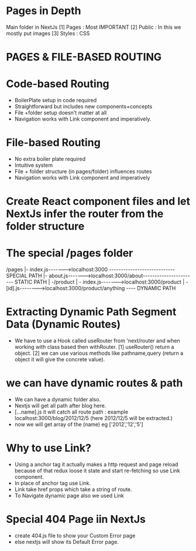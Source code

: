 # Pages in Depth

Main folder in NextJs
[1] Pages : Most IMPORTANT
[2] Public : In this we mostly put images
[3] Styles : CSS

# PAGES & FILE-BASED ROUTING

# Code-based Routing

- BoilerPlate setup in code required
- Straightforward but includes new components+concepts
- File +folder setup doesn't matter at all
- Navigation works with Link component and imperatively.

# File-based Routing

- No extra boiler plate required
- Intuitive system
- File + folder structure (in pages/folder) influences routes
- Navigation works with Link component and imperatively

# Create React component files and let NextJs infer the router from the folder structure

# The special /pages folder

/pages
|- index.js------->localhost:3000 ---------------------------- SPECIAL PATH
|- about.js------->localhost:3000/about----------------------- STATIC PATH
| -/product
| - index.js------->localhost:3000/product
| - [id].js-------->localhost:3000/product/anything ---- DYNAMIC PATH

# Extracting Dynamic Path Segment Data (Dynamic Routes)

- We have to use a Hook called useRouter from 'next/router and when working with class based then withRouter.
  [1] useRouter() return a object.
  [2] we can use various methods like pathname,query (return a object it will give the concrete value).

# we can have dynamic routes & path

- We can have a dynamic folder also.
- Nextjs will get all path after blog here.
- [...name].js it will catch all route path : example localhost:3000/blog/2012/12/5 (here 2012/12/5 will be extracted.)
- now we will get array of the (name) eg ['2012','12','5']

# Why to use Link?

- Using a anchor tag it actually makes a http request and page reload because of that redux loose it state and start re-fetching so use Link component.
- In place of anchor tag use Link.
- Link take href props which take a string of route.
- To Navigate dynamic page also we used Link

# Special 404 Page iin NextJs

- create 404.js file to show your Custom Error page
- else nextjs will show its Default Error page.
